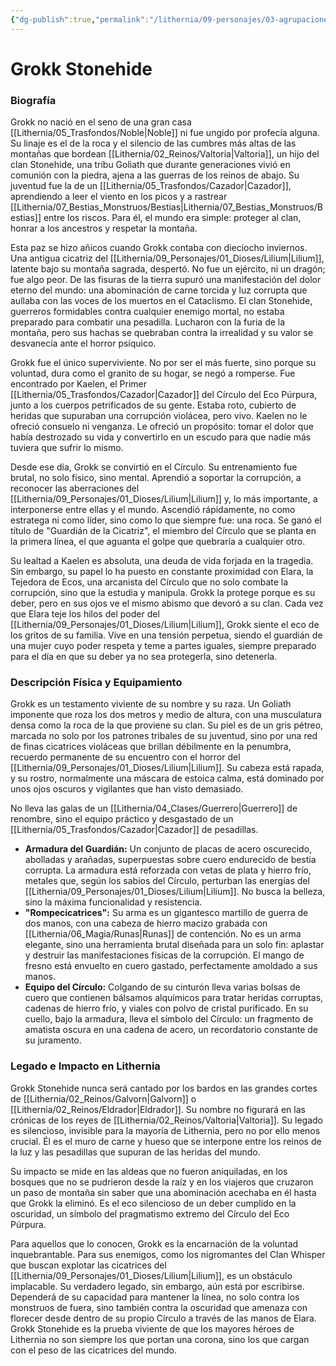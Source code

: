```yaml
---
{"dg-publish":true,"permalink":"/lithernia/09-personajes/03-agrupaciones/el-circulo-del-eco-purpura/grokk-stonehide/","tags":["lithernia","personajes","circulo_del_eco_purpura","guardian","goliath"]}
---
```


# Grokk Stonehide

### Biografía

Grokk no nació en el seno de una gran casa [[Lithernia/05_Trasfondos/Noble\|Noble]] ni fue ungido por profecía alguna. Su linaje es el de la roca y el silencio de las cumbres más altas de las montañas que bordean [[Lithernia/02_Reinos/Valtoria\|Valtoria]], un hijo del clan Stonehide, una tribu Goliath que durante generaciones vivió en comunión con la piedra, ajena a las guerras de los reinos de abajo. Su juventud fue la de un [[Lithernia/05_Trasfondos/Cazador\|Cazador]], aprendiendo a leer el viento en los picos y a rastrear [[Lithernia/07_Bestias_Monstruos/Bestias\|Lithernia/07_Bestias_Monstruos/Bestias]] entre los riscos. Para él, el mundo era simple: proteger al clan, honrar a los ancestros y respetar la montaña.

Esta paz se hizo añicos cuando Grokk contaba con dieciocho inviernos. Una antigua cicatriz del [[Lithernia/09_Personajes/01_Dioses/Lilium\|Lilium]], latente bajo su montaña sagrada, despertó. No fue un ejército, ni un dragón; fue algo peor. De las fisuras de la tierra supuró una manifestación del dolor eterno del mundo: una abominación de carne torcida y luz corrupta que aullaba con las voces de los muertos en el Cataclismo. El clan Stonehide, guerreros formidables contra cualquier enemigo mortal, no estaba preparado para combatir una pesadilla. Lucharon con la furia de la montaña, pero sus hachas se quebraban contra la irrealidad y su valor se desvanecía ante el horror psíquico.

Grokk fue el único superviviente. No por ser el más fuerte, sino porque su voluntad, dura como el granito de su hogar, se negó a romperse. Fue encontrado por Kaelen, el Primer [[Lithernia/05_Trasfondos/Cazador\|Cazador]] del Círculo del Eco Púrpura, junto a los cuerpos petrificados de su gente. Estaba roto, cubierto de heridas que supuraban una corrupción violácea, pero vivo. Kaelen no le ofreció consuelo ni venganza. Le ofreció un propósito: tomar el dolor que había destrozado su vida y convertirlo en un escudo para que nadie más tuviera que sufrir lo mismo.

Desde ese día, Grokk se convirtió en el Círculo. Su entrenamiento fue brutal, no solo físico, sino mental. Aprendió a soportar la corrupción, a reconocer las aberraciones del [[Lithernia/09_Personajes/01_Dioses/Lilium\|Lilium]] y, lo más importante, a interponerse entre ellas y el mundo. Ascendió rápidamente, no como estratega ni como líder, sino como lo que siempre fue: una roca. Se ganó el título de "Guardián de la Cicatriz", el miembro del Círculo que se planta en la primera línea, el que aguanta el golpe que quebraría a cualquier otro.

Su lealtad a Kaelen es absoluta, una deuda de vida forjada en la tragedia. Sin embargo, su papel lo ha puesto en constante proximidad con Elara, la Tejedora de Ecos, una arcanista del Círculo que no solo combate la corrupción, sino que la estudia y manipula. Grokk la protege porque es su deber, pero en sus ojos ve el mismo abismo que devoró a su clan. Cada vez que Elara teje los hilos del poder del [[Lithernia/09_Personajes/01_Dioses/Lilium\|Lilium]], Grokk siente el eco de los gritos de su familia. Vive en una tensión perpetua, siendo el guardián de una mujer cuyo poder respeta y teme a partes iguales, siempre preparado para el día en que su deber ya no sea protegerla, sino detenerla.

### Descripción Física y Equipamiento

Grokk es un testamento viviente de su nombre y su raza. Un Goliath imponente que roza los dos metros y medio de altura, con una musculatura densa como la roca de la que proviene su clan. Su piel es de un gris pétreo, marcada no solo por los patrones tribales de su juventud, sino por una red de finas cicatrices violáceas que brillan débilmente en la penumbra, recuerdo permanente de su encuentro con el horror del [[Lithernia/09_Personajes/01_Dioses/Lilium\|Lilium]]. Su cabeza está rapada, y su rostro, normalmente una máscara de estoica calma, está dominado por unos ojos oscuros y vigilantes que han visto demasiado.

No lleva las galas de un [[Lithernia/04_Clases/Guerrero\|Guerrero]] de renombre, sino el equipo práctico y desgastado de un [[Lithernia/05_Trasfondos/Cazador\|Cazador]] de pesadillas.

*   **Armadura del Guardián:** Un conjunto de placas de acero oscurecido, abolladas y arañadas, superpuestas sobre cuero endurecido de bestia corrupta. La armadura está reforzada con vetas de plata y hierro frío, metales que, según los sabios del Círculo, perturban las energías del [[Lithernia/09_Personajes/01_Dioses/Lilium\|Lilium]]. No busca la belleza, sino la máxima funcionalidad y resistencia.
*   **"Rompecicatrices":** Su arma es un gigantesco martillo de guerra de dos manos, con una cabeza de hierro macizo grabada con [[Lithernia/06_Magia/Runas\|Runas]] de contención. No es un arma elegante, sino una herramienta brutal diseñada para un solo fin: aplastar y destruir las manifestaciones físicas de la corrupción. El mango de fresno está envuelto en cuero gastado, perfectamente amoldado a sus manos.
*   **Equipo del Círculo:** Colgando de su cinturón lleva varias bolsas de cuero que contienen bálsamos alquímicos para tratar heridas corruptas, cadenas de hierro frío, y viales con polvo de cristal purificado. En su cuello, bajo la armadura, lleva el símbolo del Círculo: un fragmento de amatista oscura en una cadena de acero, un recordatorio constante de su juramento.

### Legado e Impacto en Lithernia

Grokk Stonehide nunca será cantado por los bardos en las grandes cortes de [[Lithernia/02_Reinos/Galvorn\|Galvorn]] o [[Lithernia/02_Reinos/Eldrador\|Eldrador]]. Su nombre no figurará en las crónicas de los reyes de [[Lithernia/02_Reinos/Valtoria\|Valtoria]]. Su legado es silencioso, invisible para la mayoría de Lithernia, pero no por ello menos crucial. Él es el muro de carne y hueso que se interpone entre los reinos de la luz y las pesadillas que supuran de las heridas del mundo.

Su impacto se mide en las aldeas que no fueron aniquiladas, en los bosques que no se pudrieron desde la raíz y en los viajeros que cruzaron un paso de montaña sin saber que una abominación acechaba en él hasta que Grokk la eliminó. Es el eco silencioso de un deber cumplido en la oscuridad, un símbolo del pragmatismo extremo del Círculo del Eco Púrpura.

Para aquellos que lo conocen, Grokk es la encarnación de la voluntad inquebrantable. Para sus enemigos, como los nigromantes del Clan Whisper que buscan explotar las cicatrices del [[Lithernia/09_Personajes/01_Dioses/Lilium\|Lilium]], es un obstáculo implacable. Su verdadero legado, sin embargo, aún está por escribirse. Dependerá de su capacidad para mantener la línea, no solo contra los monstruos de fuera, sino también contra la oscuridad que amenaza con florecer desde dentro de su propio Círculo a través de las manos de Elara. Grokk Stonehide es la prueba viviente de que los mayores héroes de Lithernia no son siempre los que portan una corona, sino los que cargan con el peso de las cicatrices del mundo.

